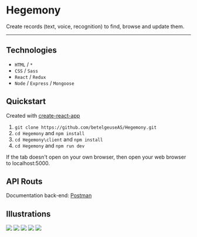 # Hegemony
Create records (text, voice, recognition) to find, browse and update them.

---

## Technologies
* `HTML` / `*`
* `CSS` / `Sass`
* `React` / `Redux`
* `Node` / `Express` / `Mongoose`

## Quickstart
Created with [create-react-app](https://create-react-app.dev/docs/getting-started)
1. `git clone https://github.com/betelgeuseAS/Hegemony.git`
2. `cd Hegemony` and `npm install`
3. `cd Hegemony\client` and `npm install`
4. `cd Hegemony` and `npm run dev`

If the tab doesn't open on your own browser, then open your web browser to localhost:5000.

## API Routs
Documentation back-end: [Postman](https://web.postman.co/collections/6630209-b3c2e365-60c1-462b-946b-c4602cb818f0?version=latest&workspace=aa8055e5-dfa9-4c7e-807a-0e3ac6ee0674)

## Illustrations
![](/illustrations/01.jpg)
![](/illustrations/02.jpg)
![](/illustrations/03.jpg)
![](/illustrations/04.jpg)
![](/illustrations/05.jpg)
